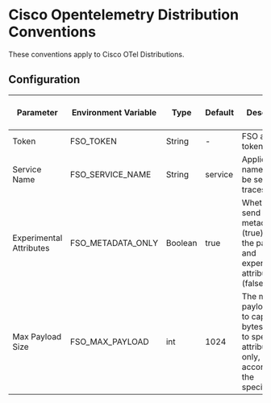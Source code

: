 # Cisco Opentelemetry Distribution Conventions

These conventions apply to Cisco OTel Distributions.

## Configuration

| Parameter | Environment Variable | Type | Default | Description | OTel Corresponding Parameter | Implementation Details |
|---|---|---|---|---|---|---|
| Token | FSO_TOKEN | String | - | FSO account token | - | Inject as HTTP header |
| Service Name | FSO_SERVICE_NAME | String | service | Application name that will be set for traces/metrics | - | Add as OTel resource tag |
| Experimental Attributes | FSO_METADATA_ONLY | Boolean | true | Whether to send only the metadata (true) or also the payloads and experimental attributes (false) | Enable all OTel sdk experimental attributes and distributions' data attributes | (Config parameter name varies between SDKs) | - |
| Max Payload Size | FSO_MAX_PAYLOAD | int | 1024 | The maximum payload size to capture, in bytes. Apply to specific attributes only, according to the specifications | - | - |
